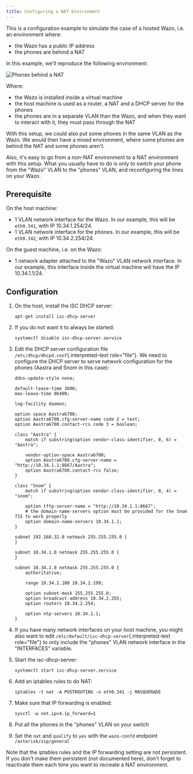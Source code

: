 ```yaml
---
title: Configuring a NAT Environment
---
```


This is a configuration example to simulate the case of a hosted Wazo,
i.e. an environment where:

-   the Wazo has a public IP address
-   the phones are behind a NAT

In this example, we\'ll reproduce the following environment:

![Phones behind a NAT](/images/uc-doc/contributors/provisioning/nat.png)

Where:

-   the Wazo is installed inside a virtual machine
-   the host machine is used as a router, a NAT and a DHCP server for
    the phones
-   the phones are in a separate VLAN than the Wazo, and when they want
    to interact with it, they must pass through the NAT

With this setup, we could also put some phones in the same VLAN as the
Wazo. We would then have a mixed environment, where some phones are
behind the NAT and some phones aren\'t.

Also, it\'s easy to go from a non-NAT environment to a NAT environment
with this setup. What you usually have to do is only to switch your
phone from the \"Wazo\" VLAN to the \"phones\" VLAN, and reconfiguring
the lines on your Wazo.

## Prerequisite

On the host machine:

-   1 VLAN network interface for the Wazo. In our example, this will be
    `eth0.341`, with IP 10.34.1.254/24.
-   1 VLAN network interface for the phones. In our example, this will
    be `eth0.342`, with IP 10.34.2.254/24.

On the guest machine, i.e. on the Wazo:

-   1 network adapter attached to the \"Wazo\" VLAN network interface.
    In our example, this interface inside the virtual machine will have
    the IP 10.34.1.1/24.

## Configuration

1.  On the host, install the ISC DHCP server:

        apt-get install isc-dhcp-server

2.  If you do not want it to always be started:

        systemctl disable isc-dhcp-server.service

3.  Edit the DHCP server configuration file
    `/etc/dhcp/dhcpd.conf`{.interpreted-text role="file"}. We need to
    configure the DHCP server to serve network configuration for the
    phones (Aastra and Snom in this case):

        ddns-update-style none;

        default-lease-time 3600;
        max-lease-time 86400;

        log-facility daemon;

        option space Aastra6700;
        option Aastra6700.cfg-server-name code 2 = text;
        option Aastra6700.contact-rcs code 3 = boolean;

        class "Aastra" {
            match if substring(option vendor-class-identifier, 0, 6) = "Aastra";

            vendor-option-space Aastra6700;
            option Aastra6700.cfg-server-name = "http://10.34.1.1:8667/Aastra";
            option Aastra6700.contact-rcs false;
        }

        class "Snom" {
            match if substring(option vendor-class-identifier, 0, 4) = "snom";

            option tftp-server-name = "http://10.34.1.1:8667";
            # the domain-name-servers option must be provided for the Snom 715 to work properly
            option domain-name-servers 10.34.1.1;
        }

        subnet 192.168.32.0 netmask 255.255.255.0 {
        }

        subnet 10.34.1.0 netmask 255.255.255.0 {
        }

        subnet 10.34.2.0 netmask 255.255.255.0 {
            authoritative;

            range 10.34.2.100 10.34.2.199;

            option subnet-mask 255.255.255.0;
            option broadcast-address 10.34.2.255;
            option routers 10.34.2.254;

            option ntp-servers 10.34.1.1;
        }

4.  If you have many network interfaces on your host machine, you might
    also want to edit `/etc/default/isc-dhcp-server`{.interpreted-text
    role="file"} to only include the \"phones\" VLAN network interface
    in the \"INTERFACES\" variable.
5.  Start the isc-dhcp-server:

        systemctl start isc-dhcp-server.service

6.  Add an iptables rules to do NAT:

        iptables -t nat -A POSTROUTING -o eth0.341 -j MASQUERADE

7.  Make sure that IP forwarding is enabled:

        sysctl -w net.ipv4.ip_forward=1

8.  Put all the phones in the \"phones\" VLAN on your switch
9.  Set the `nat` and `qualify` to `yes` with the `wazo-confd` endpoint
    `/asterisk/sip/general`

Note that the iptables rules and the IP forwarding setting are not
persistent. If you don\'t make them persistent (not documented here),
don\'t forget to reactivate them each time you want to recreate a NAT
environment.
